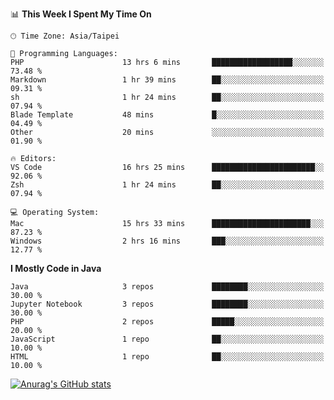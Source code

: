 <!--
<table>
  <tr>
    <td>
      <img src="./devcard.svg" alt="A dev card" width="400" hight="100%">
    </td>
    <td>
      <p>### Hi there 👋</p>
      <p>**treevel/treevel** is a ✨ _special_ ✨ repository because its `README.md` (this file) appears on your GitHub profile.</p>
      <p>Here are some ideas to get you started:</p>
      <p>- 🔭 I’m currently working on ...</p>
      <p>- 🌱 I’m currently learning ...</p>
      <p>- 👯 I’m looking to collaborate on ...</p>
      <p>- 🤔 I’m looking for help with ...</p>
      <p>- 💬 Ask me about ...</p>
      <p>- 📫 How to reach me: ...</p>
      <p>- 😄 Pronouns: ...</p>
      <p>- ⚡ Fun fact: ...</p>
    </td>
  </tr>
</table>
-->

<!--START_SECTION:waka-->
📊 **This Week I Spent My Time On** 

```text
🕑︎ Time Zone: Asia/Taipei

💬 Programming Languages: 
PHP                      13 hrs 6 mins       ██████████████████░░░░░░░   73.48 % 
Markdown                 1 hr 39 mins        ██░░░░░░░░░░░░░░░░░░░░░░░   09.31 % 
sh                       1 hr 24 mins        ██░░░░░░░░░░░░░░░░░░░░░░░   07.94 % 
Blade Template           48 mins             █░░░░░░░░░░░░░░░░░░░░░░░░   04.49 % 
Other                    20 mins             ░░░░░░░░░░░░░░░░░░░░░░░░░   01.90 % 

🔥 Editors: 
VS Code                  16 hrs 25 mins      ███████████████████████░░   92.06 % 
Zsh                      1 hr 24 mins        ██░░░░░░░░░░░░░░░░░░░░░░░   07.94 % 

💻 Operating System: 
Mac                      15 hrs 33 mins      ██████████████████████░░░   87.23 % 
Windows                  2 hrs 16 mins       ███░░░░░░░░░░░░░░░░░░░░░░   12.77 % 
```

**I Mostly Code in Java** 

```text
Java                     3 repos             ████████░░░░░░░░░░░░░░░░░   30.00 % 
Jupyter Notebook         3 repos             ████████░░░░░░░░░░░░░░░░░   30.00 % 
PHP                      2 repos             █████░░░░░░░░░░░░░░░░░░░░   20.00 % 
JavaScript               1 repo              ██░░░░░░░░░░░░░░░░░░░░░░░   10.00 % 
HTML                     1 repo              ██░░░░░░░░░░░░░░░░░░░░░░░   10.00 % 
```




<!--END_SECTION:waka-->

<!-- GitHub Stats Card-->
[![Anurag's GitHub stats](https://github-readme-stats.vercel.app/api?username=treevel&show_icons=true&theme=monokai&count_private=true)](https://github.com/anuraghazra/github-readme-stats)
